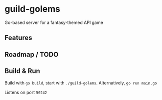 # guild-golems

Go-based server for a fantasy-themed API game

## Features

## Roadmap / TODO

## Build & Run

Build with `go build`, start with `./guild-golems`. Alternatively, `go run main.go`

Listens on port `50242`
